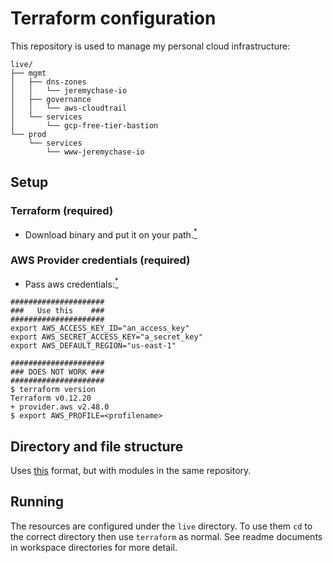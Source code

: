 # Terraform configuration

This repository is used to manage my personal cloud infrastructure:

```
live/
├── mgmt
│   ├── dns-zones
│   │   └── jeremychase-io
│   ├── governance
│   │   └── aws-cloudtrail
│   └── services
│       └── gcp-free-tier-bastion
└── prod
    └── services
        └── www-jeremychase-io
```

## Setup

### Terraform (required)

* Download binary and put it on your path.[<sup>*</sup>](https://www.terraform.io/downloads.html)

### AWS Provider credentials (required)

* Pass aws credentials:[<sup>*</sup>](https://www.terraform.io/docs/providers/aws/index.html#environment-variables)

```
#####################
###   Use this    ###
#####################
export AWS_ACCESS_KEY_ID="an_access_key"
export AWS_SECRET_ACCESS_KEY="a_secret_key"
export AWS_DEFAULT_REGION="us-east-1"
```

```
#####################
### DOES NOT WORK ###
#####################
$ terraform version
Terraform v0.12.20
+ provider.aws v2.48.0
$ export AWS_PROFILE=<profilename>
```

## Directory and file structure

Uses [this](https://blog.gruntwork.io/how-to-create-reusable-infrastructure-with-terraform-modules-25526d65f73d) format, but with modules in the same repository.

## Running

The resources are configured under the `live` directory. To use them `cd` to the correct directory then use `terraform` as normal. See readme documents in workspace directories for more detail.